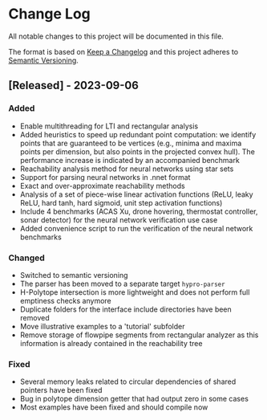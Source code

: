# Change Log

All notable changes to this project will be documented in this file.

The format is based on [Keep a Changelog](http://keepachangelog.com/)
and this project adheres to [Semantic Versioning](http://semver.org/).

## [Released] - 2023-09-06

### Added

- Enable multithreading for LTI and rectangular analysis
- Added heuristics to speed up redundant point computation: we identify points that are guaranteed to be vertices (e.g.,
  minima and maxima points per dimension, but also points in the projected convex hull). The performance increase is
  indicated by an accompanied benchmark
- Reachability analysis method for neural networks using star sets
- Support for parsing neural networks in .nnet format
- Exact and over-approximate reachability methods
- Analysis of a set of piece-wise linear activation functions (ReLU, leaky ReLU, hard tanh, hard sigmoid, unit step activation functions)
- Include 4 benchmarks (ACAS Xu, drone hovering, thermostat controller, sonar detector) for the neural network verification use case
- Added convenience script to run the verification of the neural network benchmarks

### Changed

- Switched to semantic versioning
- The parser has been moved to a separate target ```hypro-parser```
- H-Polytope intersection is more lightweight and does not perform full emptiness checks anymore
- Duplicate folders for the interface include directories have been removed
- Move illustrative examples to a 'tutorial' subfolder
- Remove storage of flowpipe segments from rectangular analyzer as this information is already contained in the
  reachability tree

### Fixed

- Several memory leaks related to circular dependencies of shared pointers have been fixed
- Bug in polytope dimension getter that had output zero in some cases
- Most examples have been fixed and should compile now
